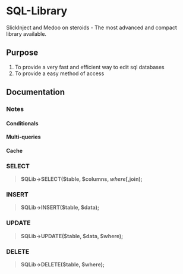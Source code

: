 # SQL-Library
SlickInject and Medoo on steroids - The most advanced and compact library available.

## Purpose

1. To provide a very fast and efficient way to edit sql databases
2. To provide a easy method of access

## Documentation
### Notes
#### Conditionals

#### Multi-queries

#### Cache


### SELECT
> **SQLib->SELECT($table, $columns, $where[,$join);**



### INSERT
> **SQLib->INSERT($table, $data);**

### UPDATE
> **SQLib->UPDATE($table, $data, $where);**

### DELETE
> **SQLib->DELETE($table, $where);**
